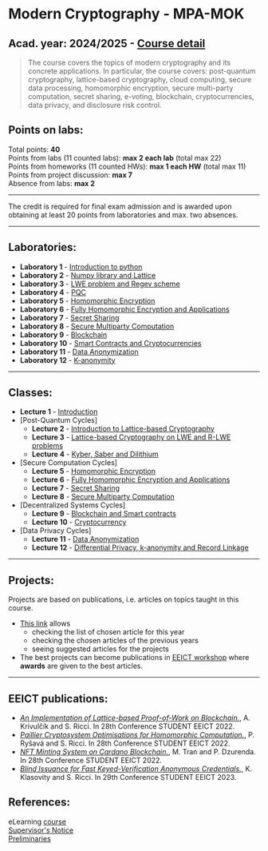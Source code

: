 # Modern Cryptography - MPA-MOK

## Acad. year: 2024/2025 - [Course detail](https://moodle.vut.cz/course/view.php?id=280353)

> The course covers the topics of modern cryptography and its concrete applications. In particular, the course covers: post-quantum cryptography, lattice-based cryptography, cloud computing, secure data processing, homomorphic encryption, secure multi-party computation, secret sharing, e-voting, blockchain, cryptocurrencies, data privacy, and disclosure risk control.

## Points on labs:

Total points: **40**  
Points from labs (11 counted labs): **max 2 each lab** (total max 22)  
Points from homeworks (11 counted HWs): **max 1 each HW** (total max 11)  
Points from project discussion: **max 7**  
Absence from labs: **max 2**  

---

The credit is required for final exam admission and is awarded upon obtaining at least 20 points from laboratories and max. two absences.

---

## Laboratories:
- **Laboratory 1** - [Introduction to python](labs/lab1/README.md)
- **Laboratory 2** - [Numpy library and Lattice](labs/lab2/README.md)
- **Laboratory 3** - [LWE problem and Regev scheme](labs/lab3/README.md)
- **Laboratory 4** - [PQC](labs/lab4/README.md)
- **Laboratory 5** - [Homomorphic Encryption](labs/lab5/README.md)
- **Laboratory 6** - [Fully Homomorphic Encryption and Applications](labs/lab6/README.md)
- **Laboratory 7** - [Secret Sharing](labs/lab7/README.md)
- **Laboratory 8** - [Secure Multiparty Computation](labs/lab8/README.md)
- **Laboratory 9** - [Blockchain](labs/lab9/README.md)
- **Laboratory 10** - [Smart Contracts and Cryptocurrencies](labs/lab10/README.md)
- **Laboratory 11** - [Data Anonymization](labs/lab11/README.md)
- **Laboratory 12** - [K-anonymity](labs/lab12/README.md)
---

## Classes:
- **Lecture 1** - [Introduction](https://moodle.vut.cz/pluginfile.php/904335/mod_resource/content/1/1.pdf)
- [Post-Quantum Cycles]
  - **Lecture 2** - [Introduction to Lattice-based Cryptography](https://moodle.vut.cz/pluginfile.php/928437/mod_resource/content/1/2.pdf)
  - **Lecture 3** - [Lattice-based Cryptography on LWE and R-LWE problems](https://moodle.vut.cz/pluginfile.php/939696/mod_resource/content/2/3.pdf)
  - **Lecture 4** - [Kyber, Saber and Dilithium](https://moodle.vut.cz/pluginfile.php/943379/mod_resource/content/1/4.pdf)
- [Secure Computation Cycles]
  - **Lecture 5** - [Homomorphic Encryption](https://moodle.vut.cz/pluginfile.php/946244/mod_resource/content/1/5.pdf)
  - **Lecture 6** - [Fully Homomorphic Encryption and Applications](https://moodle.vut.cz/pluginfile.php/949073/mod_resource/content/1/6.pdf)
  - **Lecture 7** - [Secret Sharing](https://moodle.vut.cz/pluginfile.php/949400/mod_resource/content/1/7.pdf)
  - **Lecture 8** - [Secure Multiparty Computation](https://moodle.vut.cz/pluginfile.php/953946/mod_resource/content/1/8.pdf)
- [Decentralized Systems Cycles]
  - **Lecture 9** - [Blockchain and Smart contracts](https://moodle.vut.cz/pluginfile.php/955101/mod_resource/content/2/MOK_Course_BlockChain_SmartContract.pdf)
  - **Lecture 10** - [Cryptocurrency](https://moodle.vut.cz/pluginfile.php/955102/mod_resource/content/3/MOK_Course_Cryptocurrency.pdf)
- [Data Privacy Cycles]
  - **Lecture 11** - [Data Anonymization](https://moodle.vut.cz/pluginfile.php/959387/mod_resource/content/1/11.pdf)
  - **Lecture 12** - [Differential Privacy, k-anonymity and Record Linkage](https://moodle.vut.cz/pluginfile.php/1037308/mod_resource/content/1/Modern_Cryptography___Data_Privacy.pdf)
--- 

## Projects:
Projects are based on publications, i.e. articles on topics taught in this course. 

- [This link](https://docs.google.com/spreadsheets/d/1JRQOeThbTRtYnWh1kchQhLIuMA_5AiEmSWFbw3Ef6Ww/edit?usp=sharing) allows 
  - checking the list of chosen article for this year 
  - checking the chosen articles of the previous years
  - seeing suggested articles for the projects
- The best projects can become publications in [EEICT workshop](https://www.eeict.cz/) where **awards** are given to the best articles.

--- 

## EEICT publications:

- [*An Implementation of Lattice-based Proof-of-Work on Blockchain.*](2022_EEICT_Krivulcik.pdf),  A. Krivulčík and S. Ricci. In 28th Conference STUDENT EEICT 2022. 
- [*Paillier Cryptosystem Optimisations for Homomorphic Computation.*](2022_EEICT_Rysava.pdf), P. Ryšavá and S. Ricci. In 28th Conference STUDENT EEICT 2022.
- [*NFT Minting System on Cardano Blockchain.*](2022_EEICT_Tran.pdf), M. Tran and P. Dzurenda. In 28th Conference STUDENT EEICT 2022.
- [*Blind Issuance for Fast Keyed-Verification Anonymous Credentials.*](2023_EEICT_Klasovity.pdf), K. Klasovity and S. Ricci. In 29th Conference STUDENT EEICT 2023. 


## References:

eLearning [course](https://moodle.vut.cz/course/view.php?id=280353)  
[Supervisor's Notice](https://moodle.vut.cz/pluginfile.php/902623/mod_resource/content/1/FEKT-MPA-MOK-vyhlaska-garanta-24.pdf)  
[Preliminaries](https://moodle.vut.cz/pluginfile.php/901514/mod_resource/content/1/preliminaries.pdf)
